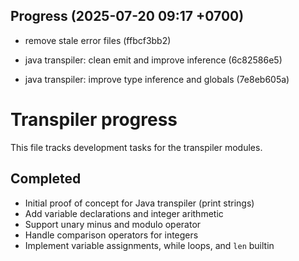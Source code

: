 ## Progress (2025-07-20 09:17 +0700)
- remove stale error files (ffbcf3bb2)

- java transpiler: clean emit and improve inference (6c82586e5)

- java transpiler: improve type inference and globals (7e8eb605a)

# Transpiler progress

This file tracks development tasks for the transpiler modules.

## Completed
- Initial proof of concept for Java transpiler (print strings)
- Add variable declarations and integer arithmetic
- Support unary minus and modulo operator
- Handle comparison operators for integers
- Implement variable assignments, while loops, and `len` builtin
